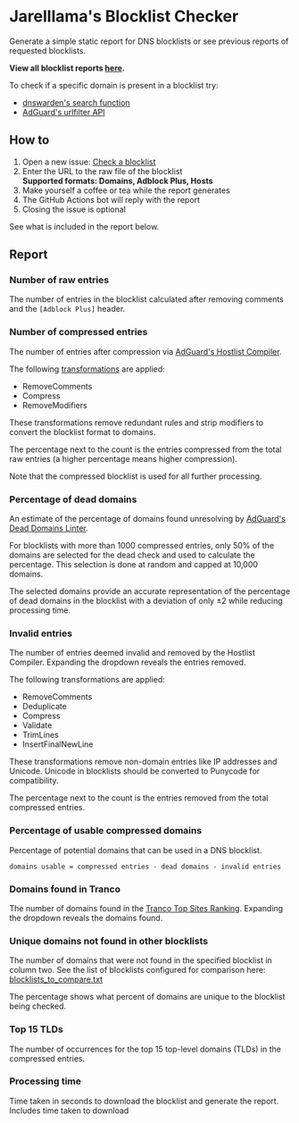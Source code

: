 # Jarelllama's Blocklist Checker

Generate a simple static report for DNS blocklists or see previous reports of requested blocklists.

**View all blocklist reports [here](https://github.com/jarelllama/Blocklist-Checker/issues?q=is%3Aissue+label%3A%22report+generated%22).**

To check if a specific domain is present in a blocklist try:

* [dnswarden's search function](https://dnswarden.com/search.html)
* [AdGuard's urlfilter API](https://urlfilter.adtidy.org/#checkDomainInfo)

## How to

1. Open a new issue: [Check a blocklist](https://github.com/jarelllama/Blocklist-Checker/issues/new/choose)
2. Enter the URL to the raw file of the blocklist<br>
   **Supported formats: Domains, Adblock Plus, Hosts**
3. Make yourself a coffee or tea while the report generates
4. The GitHub Actions bot will reply with the report
5. Closing the issue is optional

See what is included in the report below.

## Report

### Number of raw entries

The number of entries in the blocklist calculated after removing comments and the `[Adblock Plus]` header.

### Number of compressed entries

The number of entries after compression via [AdGuard's Hostlist Compiler](https://github.com/AdguardTeam/HostlistCompiler).

The following [transformations](https://github.com/AdguardTeam/HostlistCompiler?tab=readme-ov-file#-transformations) are applied:

* RemoveComments
* Compress
* RemoveModifiers

These transformations remove redundant rules and strip modifiers to convert the blocklist format to domains.

The percentage next to the count is the entries compressed from the total raw entries (a higher percentage means higher compression).

Note that the compressed blocklist is used for all further processing.

### Percentage of dead domains

An estimate of the percentage of domains found unresolving by [AdGuard's Dead Domains Linter](https://github.com/AdguardTeam/DeadDomainsLinter).

For blocklists with more than 1000 compressed entries, only 50% of the domains are selected for the dead check and used to calculate the percentage. This selection is done at random and capped at 10,000 domains.

The selected domains provide an accurate representation of the percentage of dead domains in the blocklist with a deviation of only ±2 while reducing processing time.

### Invalid entries

The number of entries deemed invalid and removed by the Hostlist Compiler. Expanding the dropdown reveals the entries removed.

The following transformations are applied:

* RemoveComments
* Deduplicate
* Compress
* Validate
* TrimLines
* InsertFinalNewLine

These transformations remove non-domain entries like IP addresses and Unicode. Unicode in blocklists should be converted to Punycode for compatibility.

The percentage next to the count is the entries removed from the total compressed entries.

### Percentage of usable compressed domains

Percentage of potential domains that can be used in a DNS blocklist.

`domains usable = compressed entries - dead domains - invalid entries`

### Domains found in Tranco

The number of domains found in the [Tranco Top Sites Ranking](https://tranco-list.eu/). Expanding the dropdown reveals the domains found.

### Unique domains not found in other blocklists

The number of domains that were not found in the specified blocklist in column two. See the list of blocklists configured for comparison here: [blocklists_to_compare.txt](https://raw.githubusercontent.com/jarelllama/Blocklist-Checker/main/data/blocklists_to_compare.txt)

The percentage shows what percent of domains are unique to the blocklist being checked.

### Top 15 TLDs

The number of occurrences for the top 15 top-level domains (TLDs) in the compressed entries.

### Processing time

Time taken in seconds to download the blocklist and generate the report. Includes time taken to download
